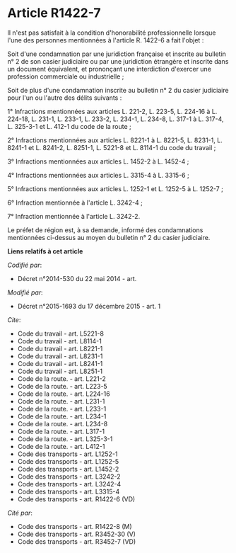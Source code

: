 # Article R1422-7

Il n'est pas satisfait à la condition d'honorabilité professionnelle lorsque l'une des personnes mentionnées à l'article R.
1422-6 a fait l'objet : 

Soit d'une condamnation par une juridiction française et inscrite au bulletin n° 2 de son casier judiciaire ou par une
juridiction étrangère et inscrite dans un document équivalent, et prononçant une interdiction d'exercer une profession
commerciale ou industrielle ; 

Soit de plus d'une condamnation inscrite au bulletin n° 2 du casier judiciaire pour l'un ou l'autre des délits suivants : 

1° Infractions mentionnées aux articles L. 221-2, L. 223-5, L. 224-16 à L. 224-18, L. 231-1, L. 233-1, L. 233-2, 
L. 234-1, 
L. 234-8, L. 317-1 à L. 317-4, L. 325-3-1 et L. 412-1 du code de la route ; 

2° Infractions mentionnées aux articles L. 8221-1 à L. 8221-5, L. 8231-1, L. 8241-1 et L. 8241-2, L. 8251-1, L. 5221-8 et L.
8114-1 du code du travail ; 

3° Infractions mentionnées aux articles L. 1452-2 à L. 1452-4 ; 

4° Infractions mentionnées aux articles L. 3315-4 à L. 3315-6 ; 

5° Infractions mentionnées aux articles L. 1252-1 et L. 1252-5 à L. 1252-7 ; 

6° Infraction mentionnée à l'article L. 3242-4 ; 

7° Infraction mentionnée à l'article L. 3242-2.

Le préfet de région est, à sa demande, informé des condamnations mentionnées ci-dessus au moyen du bulletin n° 2 du casier
judiciaire.

**Liens relatifs à cet article**

_Codifié par_:

  - Décret n°2014-530 du 22 mai 2014 - art.

_Modifié par_:

  - Décret n°2015-1693 du 17 décembre 2015 - art. 1

_Cite_:

  - Code du travail - art. L5221-8
  - Code du travail - art. L8114-1
  - Code du travail - art. L8221-1
  - Code du travail - art. L8231-1
  - Code du travail - art. L8241-1
  - Code du travail - art. L8251-1
  - Code de la route. - art. L221-2
  - Code de la route. - art. L223-5
  - Code de la route. - art. L224-16
  - Code de la route. - art. L231-1
  - Code de la route. - art. L233-1
  - Code de la route. - art. L234-1
  - Code de la route. - art. L234-8
  - Code de la route. - art. L317-1
  - Code de la route. - art. L325-3-1
  - Code de la route. - art. L412-1
  - Code des transports - art. L1252-1
  - Code des transports - art. L1252-5
  - Code des transports - art. L1452-2
  - Code des transports - art. L3242-2
  - Code des transports - art. L3242-4
  - Code des transports - art. L3315-4
  - Code des transports - art. R1422-6 (VD)

_Cité par_:

  - Code des transports - art. R1422-8 (M)
  - Code des transports - art. R3452-30 (V)
  - Code des transports - art. R3452-7 (VD)
